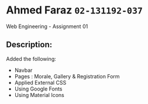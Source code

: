 # Ahmed Faraz `02-131192-037`

Web Engineering - Assignment 01

## Description:

Added the following:

- Navbar
- Pages : Morale, Gallery & Registration Form
- Applied External CSS
- Using Google Fonts
- Using Material Icons
